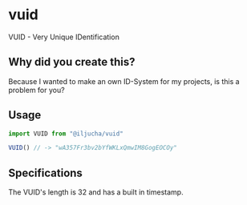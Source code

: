 # vuid
VUID - Very Unique IDentification

## Why did you create this?
Because I wanted to make an own ID-System for my projects, is this a problem for you?

## Usage
```javascript
import VUID from "@iljucha/vuid"

VUID() // -> "wA357Fr3bv2bYfWKLxQmwIM8GogEOCOy"
```

## Specifications
The VUID's length is 32 and has a built in timestamp.
